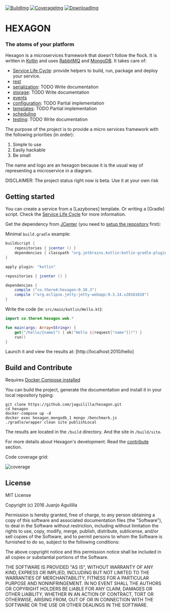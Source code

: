 [![BuildImg]][Build] [![CoverageImg]][Coverage] [![DownloadImg]][Download]

[BuildImg]: https://travis-ci.org/jaguililla/hexagon.svg?branch=master
[Build]: https://travis-ci.org/jaguililla/hexagon

[CoverageImg]: https://codecov.io/gh/jaguililla/hexagon/branch/master/graph/badge.svg
[Coverage]: https://codecov.io/gh/jaguililla/hexagon

[DownloadImg]: https://api.bintray.com/packages/jamming/maven/Hexagon/images/download.svg
[Download]: https://bintray.com/jamming/maven/Hexagon/_latestVersion

HEXAGON
=======
### The atoms of your platform

Hexagon is a microservices framework that doesn't follow the flock. It is written in [Kotlin] and
uses [RabbitMQ] and [MongoDB]. It takes care of:

* [Service Life Cycle]: provide helpers to build, run, package and deploy your service.
* [rest]
* [serialization]: TODO Write documentation
* [storage]: TODO Write documentation
* [events]
* [configuration]: TODO Partial implementation
* [templates]: TODO Partial implementation
* [scheduling]
* [testing]: TODO Write documentation

The purpose of the project is to provide a micro services framework with the following priorities
(in order):

1. Simple to use
2. Easily hackable
3. Be small

The name and logo are an hexagon because it is the usual way of representing a microservice in a
diagram.

DISCLAIMER: The project status right now is beta. Use it at your own risk

[Kotlin]: http://kotlinlang.org
[RabbitMQ]: http://www.rabbitmq.com
[MongoDB]: https://www.mongodb.com

[Service Life Cycle]: http://there4.co/hexagon/life_cycle.html
[rest]: http://there4.co/hexagon/rest.html
[serialization]: http://there4.co/hexagon/serialization.html
[storage]: http://there4.co/hexagon/storage.html
[events]: http://there4.co/hexagon/events.html
[configuration]: http://there4.co/hexagon/configuration.html
[templates]: http://there4.co/hexagon/templates.html
[scheduling]: http://there4.co/hexagon/scheduling.html
[testing]: http://there4.co/hexagon/testing.html

## Getting started

You can create a service from a [Lazybones] template. Or writing a [Gradle] script. Check the
[Service Life Cycle] for more information.

Get the dependency from [JCenter] (you need to [setup the repository] first):

Minimal `build.gradle` example:

```groovy
buildscript {
    repositories { jcenter () }
    dependencies { classpath "org.jetbrains.kotlin:kotlin-gradle-plugin:1.0.6" }
}

apply plugin: "kotlin"

repositories { jcenter () }

dependencies {
    compile ("co.there4:hexagon:0.10.3")
    compile ("org.eclipse.jetty:jetty-webapp:9.3.14.v20161028")
}
```

Write the code (ie: `src/main/kotlin/Hello.kt`):

```kotlin
import co.there4.hexagon.web.*

fun main(args: Array<String>) {
    get("/hello/{name}") { ok("Hello ${request["name"]}!") }
    run()
}
```

Launch it and view the results at: [http://localhost:2010/hello]

[JCenter]: https://bintray.com/jamming/maven/Hexagon
[setup the repository]: https://bintray.com/bintray/jcenter

## Build and Contribute

Requires [Docker Compose installed](https://docs.docker.com/compose/install)

You can build the project, generate the documentation and install it in your local repository
typing:

    git clone https://github.com/jaguililla/hexagon.git
    cd hexagon
    docker-compose up -d
    docker exec hexagon_mongodb_1 mongo /benchmark.js
    ./gradle/wrapper clean site publishLocal

The results are located in the `/build` directory. And the site in `/build/site`.

For more details about Hexagon's development. Read the [contribute] section.

Code coverage grid:

![coverage](https://codecov.io/gh/jaguililla/hexagon/branch/master/graphs/tree.svg)

[contribute]: http://there4.co/hexagon/contribute.html

## License

MIT License

Copyright (c) 2016 Juanjo Aguililla

Permission is hereby granted, free of charge, to any person obtaining a copy
of this software and associated documentation files (the "Software"), to deal
in the Software without restriction, including without limitation the rights
to use, copy, modify, merge, publish, distribute, sublicense, and/or sell
copies of the Software, and to permit persons to whom the Software is
furnished to do so, subject to the following conditions:

The above copyright notice and this permission notice shall be included in all
copies or substantial portions of the Software.

THE SOFTWARE IS PROVIDED "AS IS", WITHOUT WARRANTY OF ANY KIND, EXPRESS OR
IMPLIED, INCLUDING BUT NOT LIMITED TO THE WARRANTIES OF MERCHANTABILITY,
FITNESS FOR A PARTICULAR PURPOSE AND NONINFRINGEMENT. IN NO EVENT SHALL THE
AUTHORS OR COPYRIGHT HOLDERS BE LIABLE FOR ANY CLAIM, DAMAGES OR OTHER
LIABILITY, WHETHER IN AN ACTION OF CONTRACT, TORT OR OTHERWISE, ARISING FROM,
OUT OF OR IN CONNECTION WITH THE SOFTWARE OR THE USE OR OTHER DEALINGS IN THE
SOFTWARE.
